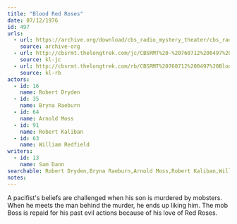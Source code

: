 ```yaml
---
title: "Blood Red Roses"
date: 07/12/1976
id: 497
urls: 
  - url: https://archive.org/download/cbs_radio_mystery_theater/cbs_radio_mystery_theater-0451-0500.zip/cbs_radio_mystery_theater-0451-0500%2Fcbsrmt_0497_blood_red_roses.mp3
    source: archive-org
  - url: http://cbsrmt.thelongtrek.com/jc/CBSRMT%20-%20760712%200497%20Blood%20Red%20Roses%20vbr%20fb2_jc.mp3
    source: kl-jc
  - url: http://cbsrmt.thelongtrek.com/rb/CBSRMT%20760712%200497%20Blood%20Red%20Roses_wuwm.mp3
    source: kl-rb
actors:  
  - id: 16
    name: Robert Dryden  
  - id: 35
    name: Bryna Raeburn  
  - id: 64
    name: Arnold Moss  
  - id: 91
    name: Robert Kaliban  
  - id: 63
    name: William Redfield
writers:  
  - id: 13
    name: Sam Dann
searchable: Robert Dryden,Bryna Raeburn,Arnold Moss,Robert Kaliban,William Redfield Sam Dann
notes:  
---
```

A pacifist's beliefs are challenged when his son is murdered by mobsters. When he meets the man behind the murder, he ends up liking him. The mob Boss is repaid for his past evil actions because of his love of Red Roses.